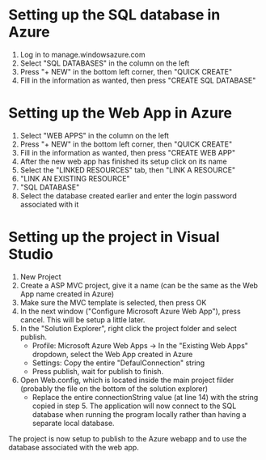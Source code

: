 # Setting up the SQL database in Azure #
1. Log in to manage.windowsazure.com
2. Select "SQL DATABASES" in the column on the left
3. Press "+ NEW" in the bottom left corner, then "QUICK CREATE"
4. Fill in the information as wanted, then press "CREATE SQL DATABASE"

# Setting up the Web App in Azure #
1. Select "WEB APPS" in the column on the left
2. Press "+ NEW" in the bottom left corner, then "QUICK CREATE"
3. Fill in the information as wanted, then press "CREATE WEB APP"
4. After the new web app has finished its setup click on its name
5. Select the "LINKED RESOURCES" tab, then "LINK A RESOURCE"
6. "LINK AN EXISTING RESOURCE"
7. "SQL DATABASE"
8. Select the database created earlier and enter the login password associated with it

# Setting up the project in Visual Studio #
1. New Project
2. Create a ASP MVC project, give it a name (can be the same as the Web App name created in Azure)
3. Make sure the MVC template is selected, then press OK
4. In the next window ("Configure Microsoft Azure Web App"), press cancel. This will be setup a little later.
5. In the "Solution Explorer", right click the project folder and select publish.
	- Profile: Microsoft Azure Web Apps -> In the "Existing Web Apps" dropdown, select the Web App created in Azure
	- Settings: Copy the entire "DefaulConnection" string
	- Press publish, wait for publish to finish.
6. Open Web.config, which is located inside the main project filder (probably the file on the bottom of the solution explorer)
	- Replace the entire connectionString value (at line 14) with the string copied in step 5. The application will now connect to the SQL database when running the program locally rather than having a separate local database.

The project is now setup to publish to the Azure webapp and to use the database associated with the web app.
